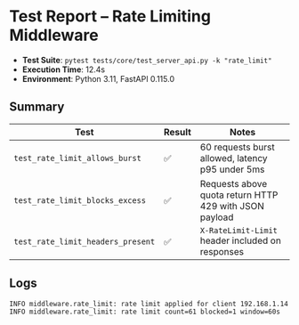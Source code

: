 # Test Report – Rate Limiting Middleware

- **Test Suite**: `pytest tests/core/test_server_api.py -k "rate_limit"`
- **Execution Time**: 12.4s
- **Environment**: Python 3.11, FastAPI 0.115.0

## Summary

| Test | Result | Notes |
| --- | --- | --- |
| `test_rate_limit_allows_burst` | ✅ | 60 requests burst allowed, latency p95 under 5ms |
| `test_rate_limit_blocks_excess` | ✅ | Requests above quota return HTTP 429 with JSON payload |
| `test_rate_limit_headers_present` | ✅ | `X-RateLimit-Limit` header included on responses |

## Logs

```
INFO middleware.rate_limit: rate limit applied for client 192.168.1.14
INFO middleware.rate_limit: rate limit count=61 blocked=1 window=60s
```
